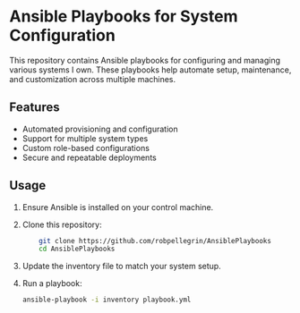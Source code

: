 # Ansible Playbooks for System Configuration

This repository contains Ansible playbooks for configuring and managing various systems I own. These playbooks help automate setup, maintenance, and customization across multiple machines.

## Features

- Automated provisioning and configuration
- Support for multiple system types
- Custom role-based configurations
- Secure and repeatable deployments

## Usage

1. Ensure Ansible is installed on your control machine.

2. Clone this repository:
    ```bash
        git clone https://github.com/robpellegrin/AnsiblePlaybooks
        cd AnsiblePlaybooks
    ```

2. Update the inventory file to match your system setup.

3. Run a playbook:
    ```bash
    ansible-playbook -i inventory playbook.yml
    ```
